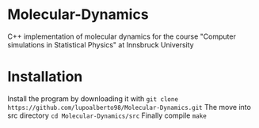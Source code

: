 # Molecular-Dynamics
C++ implementation of molecular dynamics for the course "Computer simulations in Statistical Physics" at Innsbruck University

# Installation
Install the program by downloading it with
`git clone https://github.com/lupoalberto98/Molecular-Dynamics.git`
The move into src directory
`cd Molecular-Dynamics/src`
Finally compile
`make`




